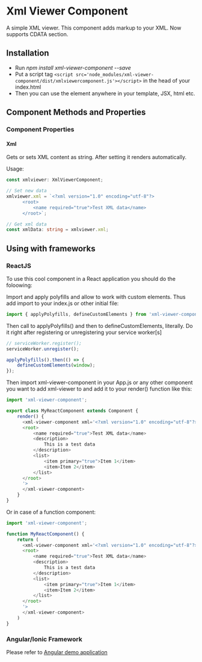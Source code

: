 # Xml Viewer Component

A simple XML viewer. This component adds markup to your XML. Now supports CDATA section.

## Installation

* Run *npm install xml-viewer-component --save*
* Put a script tag `<script src='node_modules/xml-viewer-component/dist/xmlviewercomponent.js'></script>` in the head of your index.html
* Then you can use the element anywhere in your template, JSX, html etc.

## Component Methods and Properties

### Component Properties

#### Xml

Gets or sets XML content as string. After setting it renders automatically.

Usage:

```typescript
const xmlviewer: XmlViewerComponent;

// Set new data
xmlviewer.xml = `<?xml version="1.0" encoding="utf-8"?>
      <root>
          <name required="true">Test XML data</name>
      </root>`;

// Get xml data
const xmlData: string = xmlviewer.xml;
```

## Using with frameworks

### ReactJS

To use this cool component in a React application you should do the foloowing:

Import and apply polyfills and allow to work with custom elements. Thus add import to your index.js or other initial file:

```javascript
import { applyPolyfills, defineCustomElements } from 'xml-viewer-component/dist/loader';
```

Then call to applyPolyfills() and then to defineCustomElements, literally. Do it right after registering or unregistering your service worker[s]

```javascript
// serviceWorker.register();
serviceWorker.unregister();

applyPolyfills().then(() => {
    defineCustomElements(window);
});
```

Then import xml-viewer-component in your App.js or any other component you want to add xml-viewer to and add it to your render() function like this:

```javascript
import 'xml-viewer-component';

export class MyReactComponent extends Component {
    render() {
      <xml-viewer-component xml='<?xml version="1.0" encoding="utf-8"?>
      <root>
          <name required="true">Test XML data</name>
          <description>
              This is a test data
          </description>
          <list>
              <item primary="true">Item 1</item>
              <item>Item 2</item>
          </list>
      </root>
      '>
      </xml-viewer-component>
    }
}
```

Or in case of a function component:

```javascript
import 'xml-viewer-component';

function MyReactComponent() {
    return (
      <xml-viewer-component xml='<?xml version="1.0" encoding="utf-8"?>
      <root>
          <name required="true">Test XML data</name>
          <description>
              This is a test data
          </description>
          <list>
              <item primary="true">Item 1</item>
              <item>Item 2</item>
          </list>
      </root>
      '>
      </xml-viewer-component>
    )
}
```

### Angular/Ionic Framework

Please refer to [Angular demo application](https://github.com/dwarfcoder/xml-viewer-angular-demo/blob/main/README.md)